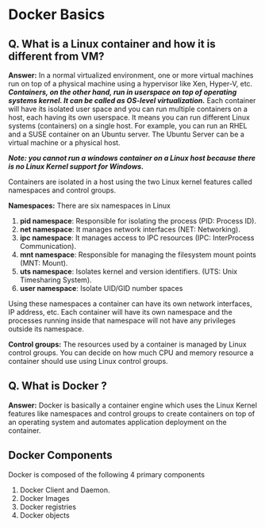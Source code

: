 # Docker Basics

## Q. What is a Linux container and how it is different from VM?

**Answer:**  In a normal virtualized environment, one or more virtual machines run on top of a physical machine using a hypervisor like Xen, Hyper-V, etc.  _**Containers, on the other hand, run in userspace on top of operating systems kernel. It can be called as OS-level virtualization.**_  Each container will have its isolated user space and you can run multiple containers on a host, each having its own userspace. It means you can run different Linux systems (containers) on a single host. For example, you can run an RHEL and a SUSE container on an Ubuntu server. The Ubuntu Server can be a virtual machine or a physical host.

_**Note: you cannot run a windows container on a Linux host because there is no Linux Kernel support for Windows.**_

Containers are isolated in a host using the two Linux kernel features called namespaces and control groups.

**Namespaces:**  There are six namespaces in Linux

1.  **pid namespace**: Responsible for isolating the process (PID: Process ID).
2.  **net namespace**: It manages network interfaces (NET: Networking).
3.  **ipc namespace**: It manages access to IPC resources (IPC: InterProcess Communication).
4.  **mnt namespace**: Responsible for managing the filesystem mount points (MNT: Mount).
5.  **uts namespace**: Isolates kernel and version identifiers. (UTS: Unix Timesharing System).
6.  **user namespace**: Isolate UID/GID number spaces

Using these namespaces a container can have its own network interfaces, IP address, etc. Each container will have its own namespace and the processes running inside that namespace will not have any privileges outside its namespace.

**Control groups:**  The resources used by a container is managed by Linux control groups. You can decide on how much CPU and memory resource a container should use using Linux control groups.

## Q. What is Docker ?

**Answer:**  Docker is basically a container engine which uses the Linux Kernel features like namespaces and control groups to create containers on top of an operating system and automates application deployment on the container.

## Docker Components

Docker is composed of the following 4 primary components 

 1. Docker Client and Daemon.
 2. Docker Images
 3. Docker registries
 4. Docker objects

